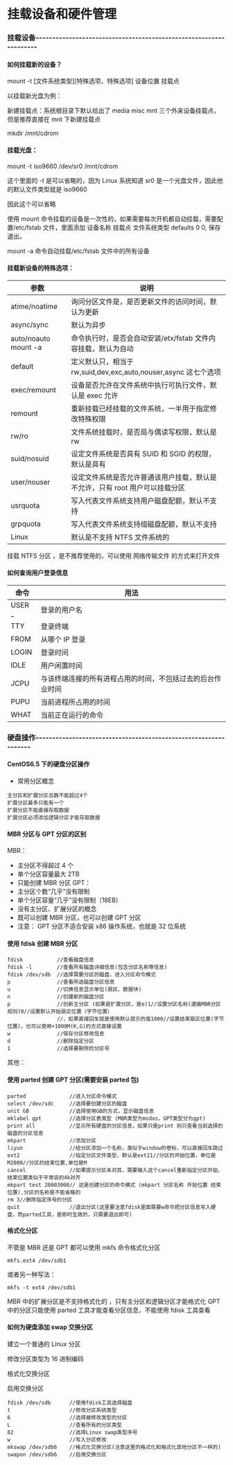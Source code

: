# 挂载设备和硬件管理

### 挂载设备------------------------------------------------------------------

#### 如何挂载新的设备？

mount -t [文件系统类型][特殊选项，特殊选项] 设备位置 挂载点

以挂载新光盘为例：

新建挂载点：系统根目录下默认给出了 media misc mnt 三个外来设备挂载点，但是推荐直接在 mnt 下新建挂载点

mkdir /mnt/cdrom

#### 挂载光盘：

mount -t iso9660 /dev/sr0 /mnt/cdrom

这个里面的 -t 是可以省略的，因为 Linux 系统知道 sr0 是一个光盘文件，因此他的默认文件类型就是 iso9660

因此这个可以省略

使用 mount 命令挂载的设备是一次性的，如果需要每次开机都自动挂载，需要配置/etc/fstab 文件，里面添加 设备名称 挂载点 文件系统类型 defaults 0 0, 保存退出。

mount -a 命令自动挂载/etc/fstab 文件中的所有设备

#### 挂载新设备的特殊选项：

| 参数                 | 说明                                                                         |
| -------------------- | ---------------------------------------------------------------------------- |
| atime/noatime        | 询问分区文件是，是否更新文件的访问时间，默认为更新                           |
| async/sync           | 默认为异步                                                                   |
| auto/noauto mount -a | 命令执行时，是否会自动安装/etx/fstab 文件内容挂载，默认为自动                |
| default              | 定义默认只，相当于 rw,suid,dev,exc,auto,nouser,async 这七个选项              |
| exec/remount         | 设备是否允许在文件系统中执行可执行文件，默认是 exec 允许                     |
| remount              | 重新挂载已经挂载的文件系统，一半用于指定修改特殊权限                         |
| rw/ro                | 文件系统挂载时，是否局与偶读写权限，默认是 rw                                |
| suid/nosuid          | 设定文件系统是否具有 SUID 和 SGID 的权限，默认是具有                         |
| user/nouser          | 设定文件系统是否允许普通该用户挂载，默认是不允许，只有 root 用户可以挂载分区 |
| usrquota             | 写入代表文件系统支持用户磁盘配额，默认不支持                                 |
| grpquota             | 写入代表文件系统支持组磁盘配额，默认不支持                                   |
| Linux                | 默认是不支持 NTFS 文件系统的                                                 |

挂载 NTFS 分区 ，是不推荐使用的，可以使用 网络传输文件 的方式来打开文件

#### 如何查询用户登录信息

| 命令    | 用法                                                       |
| ------- | ---------------------------------------------------------- |
| USER \_ | 登录的用户名                                               |
| TTY     | 登录终端                                                   |
| FROM    | 从哪个 IP 登录                                             |
| LOGIN   | 登录时间                                                   |
| IDLE    | 用户闲置时间                                               |
| JCPU    | 与该终端连接的所有进程占用的时间，不包括过去的后台作业时间 |
| PUPU    | 当前进程所占用的时间                                       |
| WHAT    | 当前正在运行的命令                                         |

### 硬盘操作----------------------------------------------------------------

#### CentOS6.5 下的硬盘分区操作

* 常用分区概念

```
主分区和扩展分区总数不能超过4个
扩展分区最多只能有一个
扩展分区不能直接存取数据
扩展分区必须添加逻辑分区才能存取数据
```

#### MBR 分区与 GPT 分区的区别

MBR：

* 主分区不得超过 4 个
* 单个分区容量最大 2TB
* 只能创建 MBR 分区 GPT：
* 主分区个数“几乎”没有限制
* 单个分区容量“几乎”没有限制（18EB）
* 没有主分区、扩展分区的概念
* 既可以创建 MBR 分区，也可以创建 GPT 分区
* 注意： GPT 分区不适合安装 x86 操作系统，也就是 32 位系统

#### 使用 fdisk 创建 MBR 分区

```
fdisk           //查看磁盘信息
fdisk -l        //查看所有磁盘详细信息(包含分区名称等信息)
fdisk /dev/sdb  //选择需要分区的磁盘，进入分区命令模式
p               //查看所选磁盘分区信息
u               //切换信息显示单位(扇区、数据块)
n               //创建新的磁盘分区
p               //创新主分区 (如果是扩展分区，是e)1//设置分区名称(遵循MBR分区规则)0//设置默认开始扇区位置（字节位置）
                //，如果直接回车就是使用默认提示的值1000//设置结束扇区位置(字节位置)，也可以使用+1000M(K,G)的方式直接设置
w               //保存分区修改信息
d               //删除指定分区
1               //选择要删除的分区号
```

其他：

#### 使用 parted 创建 GPT 分区(需要安装 parted 包)

```
parted              //进入分区命令模式
select /dev/sdc     //选择要创建分区的磁盘
unit GB             //选择使用GB的方式，显示磁盘信息
mklabel gpt         //选择分区表类型 (MBR类型为msdos，GPT类型分为gpt)
print all           //显示所有硬盘的分区信息，如果只是print 则只查看当前选择的磁盘的分区信息
mkpart              //添加分区
liyun               //给分区添加一个名称，类似于window的卷标，可以直接回车跳过
ext2                //指定分区文件类型，默认是ext21//分区的开始位置，单位是M2000//分区的结束位置,单位是M
cancel              //如果提示分区未对其，需要输入这个cancel重新指定分区开始、结束位置类似于平常说的4k对齐
mkpart test 20003000// 这是创建分区的命令模式 (mkpart 分区名称 开始位置 结束位置),分区的名称是不能省略的
rm 3//删除指定序号的分区
quit                //退出分区(这里要注意fdisk里面需要w命令把分区信息写入硬盘，而parted工具，是即时生效的，只需要退出即可)
```

#### 格式化分区

不管是 MBR 还是 GPT 都可以使用 mkfs 命令格式化分区

`mkfs.ext4 /dev/sdb1`

或者另一种写法：

`mkfs -t ext4 /dev/sdb1`

MBR 中的扩展分区是不支持格式化的 ，只有主分区和逻辑分区才能格式化
GPT 中的分区只能使用 parted 工具才能查看分区信息，不能使用 fdisk 工具查看

#### 如何为硬盘添加 swap 交换分区

建立一个普通的 Linux 分区

修改分区类型为 16 进制编码

格式化交换分区

启用交换分区

```
fdisk /dev/sdb      //使用fdisk工具选择磁盘
t                   //修改分区系统类型
6                   //选择被修改类型的分区
L                   //查看所有的分区类型
82                  //选择Linux swap类型序号
w                   //写入分区修改
mkswap /dev/sdb6    //格式化交换分区(注意这里的格式化和格式化其他分区不一样的)
swapon /dev/sdb6    //启用交换分区
```
